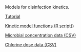 Models for disinfection kinetics.

[Tutorial](kinetics_tutorial.html)

[Kinetic model functions (R script))](kinetic_functions.R)

[Microbial concentration data (CSV)](ek_survival.csv)

[Chlorine dose data (CSV)](chlorine_dose.csv)
